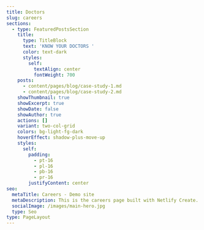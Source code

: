 ```yaml
---
title: Doctors
slug: careers
sections:
  - type: FeaturedPostsSection
    title:
      type: TitleBlock
      text: 'KNOW YOUR DOCTORS '
      color: text-dark
      styles:
        self:
          textAlign: center
          fontWeight: 700
    posts:
      - content/pages/blog/case-study-1.md
      - content/pages/blog/case-study-2.md
    showThumbnail: true
    showExcerpt: true
    showDate: false
    showAuthor: true
    actions: []
    variant: two-col-grid
    colors: bg-light-fg-dark
    hoverEffect: shadow-plus-move-up
    styles:
      self:
        padding:
          - pt-16
          - pl-16
          - pb-16
          - pr-16
        justifyContent: center
seo:
  metaTitle: Careers - Demo site
  metaDescription: This is the careers page built with Netlify Create.
  socialImage: /images/main-hero.jpg
  type: Seo
type: PageLayout
---
```

